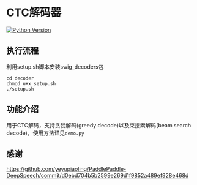 # CTC解码器
[![Python Version](https://img.shields.io/badge/Python-3.6.9-blue.svg)](https://www.python.org/)

## 执行流程
利用setup.sh脚本安装swig_decoders包
```
cd decoder
chmod u+x setup.sh
./setup.sh
```

## 功能介绍
用于CTC解码，支持贪婪解码(greedy decode)以及束搜索解码(beam search decode)，使用方法详见`demo.py`

## 感谢
https://github.com/yeyupiaoling/PaddlePaddle-DeepSpeech/commit/d0ebd704b5b2599e269d1f9852a489ef928e468d
